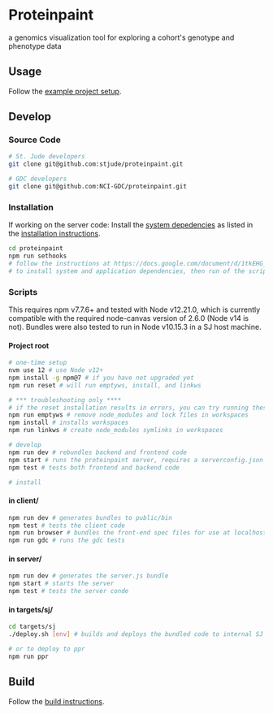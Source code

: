 # Proteinpaint

a genomics visualization tool for exploring a cohort's genotype and phenotype data


## Usage

Follow the [example project setup](https://github.com/stjude/pp-dist).


## Develop

### Source Code 

```bash
# St. Jude developers
git clone git@github.com:stjude/proteinpaint.git 

# GDC developers
git clone git@github.com:NCI-GDC/proteinpaint.git
```

### Installation

If working on the server code: Install the [system depedencies](https://docs.google.com/document/d/1tkEHG_vYtT-OifPV-tlPeWQUMsEd3aWAKf5ExOT8G34/edit#heading=h.jy5sdrb1zkut) as listed in the [installation instructions](https://docs.google.com/document/d/1tkEHG_vYtT-OifPV-tlPeWQUMsEd3aWAKf5ExOT8G34/edit#heading=h.6nxua6c3ik9l).

```bash
cd proteinpaint
npm run sethooks
# follow the instructions at https://docs.google.com/document/d/1tkEHG_vYtT-OifPV-tlPeWQUMsEd3aWAKf5ExOT8G34/edit
# to install system and application dependencies, then run of the scripts below
```

### Scripts

This requires npm v7.7.6+ and tested with Node v12.21.0, which is currently
compatible with the required node-canvas version of 2.6.0 (Node v14 is not).
Bundles were also tested to run in Node v10.15.3 in a SJ host machine. 

#### Project root

```bash
# one-time setup
nvm use 12 # use Node v12+
npm install -g npm@7 # if you have not upgraded yet
npm run reset # will run emptyws, install, and linkws

# *** troubleshooting only ****
# if the reset installation results in errors, you can try running these individually
npm run emptyws # remove node_modules and lock files in workspaces
npm install # installs workspaces
npm run linkws # create node_modules symlinks in workspaces 

# develop
npm run dev # rebundles backend and frontend code
npm start # runs the proteinpaint server, requires a serverconfig.json at the project root
npm test # tests both frontend and backend code

# install 
```
#### in client/
```bash
npm run dev # generates bundles to public/bin
npm test # tests the client code
npm run browser # bundles the front-end spec files for use at localhost:[port]/testrun.html
npm run gdc # runs the gdc tests
```

#### in server/
```bash
npm run dev # generates the server.js bundle
npm start # starts the server
npm test # tests the server conde
```

#### in targets/sj/
```bash
cd targets/sj
./deploy.sh [env] # builds and deploys the bundled code to internal SJ hosts

# or to deploy to ppr
npm run ppr
```

## Build

Follow the [build instructions](https://docs.google.com/document/d/13gUdU9UrHFkdspcQgc6ToRZJsrdFM4LCwCg7g1SQc4Q/edit?usp=sharing).
